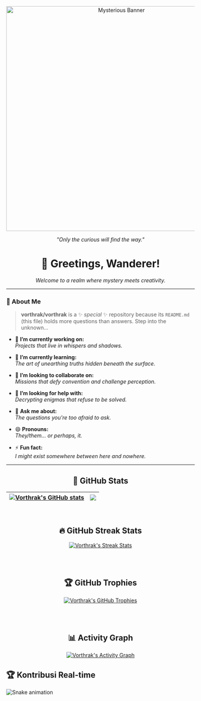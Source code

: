<div align="center"> <img src="https://media3.giphy.com/media/v1.Y2lkPTc5MGI3NjExMzdpaGp0OWY5aGNhbHR1Y2VidmRubnMzd2E2NDBmbms3eG9kbnV4cCZlcD12MV9pbnRlcm5hbF9naWZfYnlfaWQmY3Q9Zw/pVGsAWjzvXcZW4ZBTE/giphy.webp" alt="Mysterious Banner" width="600px"> <p><em>"Only the curious will find the way."</em></p> </div>
<div align="center">
  <h1>👋 Greetings, Wanderer!</h1>
  <p><em>Welcome to a realm where mystery meets creativity.</em></p>
</div>

---

### 🌌 About Me  
> **vorthrak/vorthrak** is a ✨ _special_ ✨ repository because its `README.md` (this file) holds more questions than answers. Step into the unknown...  

- 🔭 **I’m currently working on:**  
  *Projects that live in whispers and shadows.*  

- 🌱 **I’m currently learning:**  
  *The art of unearthing truths hidden beneath the surface.*  

- 👯 **I’m looking to collaborate on:**  
  *Missions that defy convention and challenge perception.*  

- 🤔 **I’m looking for help with:**  
  *Decrypting enigmas that refuse to be solved.*  

- 💬 **Ask me about:**  
  *The questions you're too afraid to ask.*  

- 😄 **Pronouns:**  
  *They/them... or perhaps, it.*  

- ⚡ **Fun fact:**  
  *I might exist somewhere between here and nowhere.*  

---

<div align="center">
  
  ## 🚀 GitHub Stats
  
  | <a href="https://github.com/anuraghazra/github-readme-stats"><img align="center" src="https://github-readme-stats.vercel.app/api?username=vorthrak&show_icons=true&include_all_commits=true&theme=tokyonight&hide_border=true" alt="Vorthrak's GitHub stats" /></a> | <a href="https://github.com/anuraghazra/github-readme-stats"><img align="center" src="https://github-readme-stats.vercel.app/api/top-langs/?username=vorthrak&layout=compact&theme=tokyonight&hide_border=true" /></a> |
  | ------------- | ------------- |

  <br/>

  ## 🔥 GitHub Streak Stats
  
  <a href="https://github.com/DenverCoder1/github-readme-streak-stats">
    <img align="center" src="https://github-readme-streak-stats.herokuapp.com/?user=vorthrak&theme=tokyonight&hide_border=true" alt="Vorthrak's Streak Stats" />
  </a>

  <br/><br/>

  ## 🏆 GitHub Trophies
  
  <a href="https://github.com/ryo-ma/github-profile-trophy">
    <img src="https://github-profile-trophy.vercel.app/?username=vorthrak&theme=onedark&no-frame=true&column=4" alt="Vorthrak's GitHub Trophies" />
  </a>

  <br/><br/>

  ## 📊 Activity Graph
  
  <a href="https://github.com/Ashutosh00710/github-readme-activity-graph">
    <img src="https://github-readme-activity-graph.vercel.app/graph?username=vorthrak&theme=tokyo-night&hide_border=true" alt="Vorthrak's Activity Graph" />
  </a>

</div>

## 🏆 Kontribusi Real-time  

![Snake animation](https://github.com/vorthrak/vorthrak/blob/output/github-contribution-grid-snake.svg)







